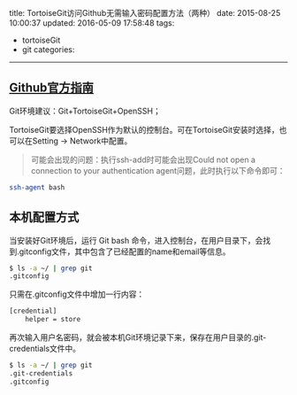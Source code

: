 title: TortoiseGit访问Github无需输入密码配置方法（两种）
date: 2015-08-25 10:00:37
updated: 2016-05-09 17:58:48
tags:
- tortoiseGit
- git
categories:

---

## [Github官方指南](https://help.github.com/articles/generating-ssh-keys/)

Git环境建议：Git+TortoiseGit+OpenSSH；

TortoiseGit要选择OpenSSH作为默认的控制台。可在TortoiseGit安装时选择，也可以在Setting -> Network中配置。

> 可能会出现的问题：执行ssh-add时可能会出现Could not open a connection to your authentication agent问题，此时执行以下命令即可：
> 
```bash
ssh-agent bash
```

<!-- more -->

## 本机配置方式

当安装好Git环境后，运行 Git bash 命令，进入控制台，在用户目录下，会找到.gitconfig文件，其中包含了已经配置的name和email等信息。

```bash
$ ls -a ~/ | grep git
.gitconfig
```

只需在.gitconfig文件中增加一行内容：

```bash
[credential]      
    helper = store
```

再次输入用户名密码，就会被本机Git环境记录下来，保存在用户目录的.git-credentials文件中。

```bash
$ ls -a ~/ | grep git
.git-credentials
.gitconfig
```

